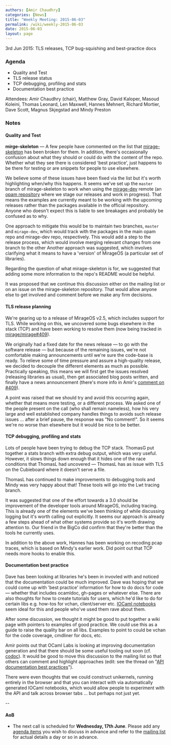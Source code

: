 ```yaml
---
authors: [Amir Chaudhry]
categories: [News]
title: "Weekly Meeting: 2015-06-03"
permalink: /wiki/weekly-2015-06-03
date: 2015-06-03
layout: page
---
```


3rd Jun 2015: TLS releases, TCP bug-squishing and best-practice docs

### Agenda ###

- Quality and Test
- TLS release status
- TCP debugging, profiling and stats
- Documentation best practice

Attendees: Amir Chaudhry (chair), Matthew Gray, David Kaloper, Masoud Koleini,
Thomas Leonard, Len Maxwell, Hannes Mehnert, Richard Mortier, Dave Scott,
Magnus Skjegstad and Mindy Preston


### Notes ###

#### Quality and Test ####

**mirge-skeleton** — A few people have commented on the list that
[mirage-skeleton][] has been broken for them.  In addition, there's
occasionally confusion about what they should or could do with the content of
the repo. Whether what they see there is considered 'best practice', just
happens to be there for testing or are snippets for people to use elsewhere.

We believe some of these issues have been fixed via the list but it's worth
highlighting when/why this happens.  It seems we've set up the `master` branch
of mirage-skeleton to work when using the [mirage-dev][] remote (an
[opam repository][remote] where we stage our releases and work in progress).
That means the examples are currently meant to be working with the upcoming
releases rather than the packages available in the official repository.
Anyone who doesn't expect this is liable to see breakages and probably be
confused as to why.

One approach to mitigate this would be to maintain two branches, `master` and
`mirage-dev`, which would track with the packages in the main opam repo and
mirage-dev repo, respectively.  This would add a step to the release process,
which would involve merging relevant changes from one branch to the other
Another approach was suggested, which involves clarifying what it means to
have a 'version' of MirageOS (a particular set of libraries).

Regarding the question of what mirage-skeleton is for, we suggested that
adding some more information to the repo's README would be helpful. 

It was proposed that we continue this discussion either on the mailing list or
on an issue on the mirage-skeleton repository.  That would allow anyone else
to get involved and comment before we make any firm decisions.

[mirage-skeleton]: https://github.com/mirage/mirage-skeleton
[mirage-dev]: https://github.com/mirage/mirage-dev
[remote]: https://opam.ocaml.org/doc/Usage.html#opamrepo


#### TLS release planning ####

We're gearing up to a release of MirageOS v2.5, which includes support for TLS.
While working on this, we uncovered some bugs elsewhere in the stack (TCP) and
have been working to resolve them (now being tracked in
[mirage/mirage#409][409]).

We originally had a fixed date for the news release — to go with the software
release — but because of the remaining issues, we're not comfortable making
announcements until we're sure the code-base is ready. To relieve some of time
pressure and assure a high-quality release, we decided to decouple the
different elements as much as possible. Practically speaking, this means we
will first get the issues resolved (releasing libraries as usual), then get
associated blog posts written, and finally have a news announcement (there's
more info in Amir's [comment on #409][comment]).

A point was raised that we should try and avoid this occurring again, whether
that means more testing, or a different process.  We asked one of the people
present on the call (who shall remain nameless), how his very large and well
established company handles things to avoids such release issues ... after a
brief pause, the response was "No comment!".  So it seems we're no worse than
elsewhere but it would be nice to be better.

[comment]: https://github.com/mirage/mirage/issues/409#issuecomment-108438612
[409]: https://github.com/mirage/mirage/issues/409


#### TCP debugging, profiling and stats ####

Lots of people have been trying to debug the TCP stack. ThomasG put together a
stats branch with extra debug output, which was very useful.  However, it
slows things down enough that it hides one of the race conditions that ThomasL
had uncovered — ThomasL has as issue with TLS on the Cubieboard where it
doesn't serve a file.  

ThomasL has continued to make improvements to debugging tools and Mindy was
very happy about that!  These tools will go into the Lwt tracing branch.

It was suggested that one of the effort towards a 3.0 should be improvement of
the developer tools around MirageOS, including tracing. This is already one of
the elements we've been thinking of while discussing logging but it's worth
calling out explicitly.  It seems our approach is already a few steps ahead of
what other systems provide so it's worth drawing attention to.  Our friend in
the BigCo did confirm that they're better than the tools he currently uses.

In addition to the above work, Hannes has been working on recoding pcap
traces, which is based on Mindy's earlier work. Did point out that TCP needs
more hooks to enable this.


#### Documentation best practice ####

Dave has been looking at libraries he's been in invovled with and noticed that
the documentation could be much improved.  Dave was hoping that we could come
up with 'best practice' information for how to do docs for code — whether that
includes ocamldoc, gh-pages or whatever else. There are also thoughts for how
to create tutorials for users, which he'd like to do for certain libs e.g.
how-tos for vchan, client/server etc.  [IOCaml notebooks][iocaml] seem ideal
for this and people who've used them rave about them.  

After some discussion, we thought it might be good to put together a wiki page
with pointers to examples of good practice.  We could use this as a guide to
raise the quality bar on all libs.  Examples to point to could be vchan for
the code coverage, cmdliner for docs, etc. 

Amir points out that OCaml Labs is looking at improving documentation
generation and that there should be some useful tooling out soon (cf.
[codoc][]).  It would be good to move this discussion to the mailing list so
that others can comment and highlight approaches (edit: see the thread on
"[API documentation best practices][api-thread]").

There were even thoughts that we could construct unikernels, running entirely
in the browser and that you can interact with via automatically generated
IOCaml notebooks, which would allow people to experiment with the API and talk
across browser tabs ... but perhaps not just yet.

[iocaml]: https://github.com/andrewray/iocaml
[codoc]: https://opam.ocaml.org/blog/codoc-0-2-0-released/
[api-thread]: http://lists.xenproject.org/archives/html/mirageos-devel/2015-06/msg00017.html

-- 

#### AoB ####

- The next call is scheduled for **Wednesday, 17th June**. Please add any
[agenda items][call-agenda] you wish to discuss in advance and refer to the
[mailing list][mir-mail] for actual details a day or so in advance.

[call-agenda]: https://github.com/mirage/mirage-www/wiki/Call-Agenda
[mir-mail]: http://lists.xenproject.org/cgi-bin/mailman/listinfo/mirageos-devel
